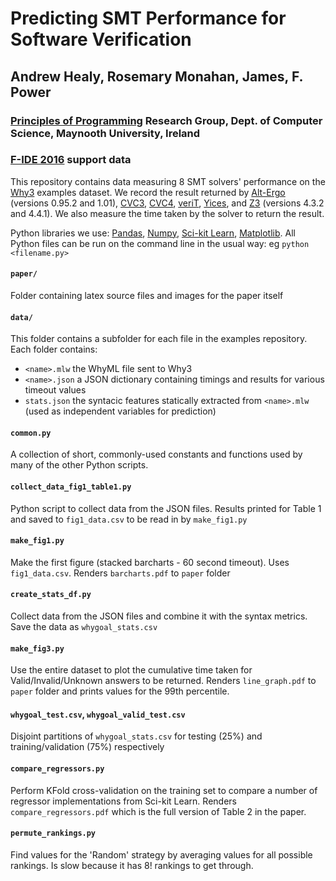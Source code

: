 # Predicting SMT Performance for Software Verification
## Andrew Healy, Rosemary Monahan, James, F. Power
### [Principles of Programming](http://www.cs.nuim.ie/research/pop/) Research Group, Dept. of Computer Science, Maynooth University, Ireland

### [F-IDE 2016](https://sites.google.com/site/fideworkshop2016/) support data

This repository contains data measuring 8 SMT solvers' performance on the
[Why3](http://why3.lri.fr/) examples dataset. We record the result returned by [Alt-Ergo](https://alt-ergo.ocamlpro.com/) (versions 0.95.2 and 1.01), [CVC3](http://www.cs.nyu.edu/acsys/cvc3/), [CVC4](http://cvc4.cs.nyu.edu/web/), [veriT](http://www.verit-solver.org/), [Yices](http://yices.csl.sri.com/), and [Z3](https://github.com/Z3Prover/z3) (versions 4.3.2 and 4.4.1). We also measure the time taken
by the solver to return the result.

Python libraries we use: [Pandas](), [Numpy](), [Sci-kit Learn](), [Matplotlib](). All Python files can be run on the command line in the usual way: eg `python <filename.py>`

#### `paper/`
Folder containing latex source files and images for the paper itself

#### `data/`
This folder contains a subfolder for each file in the examples repository. Each folder contains:
 - `<name>.mlw` the WhyML file sent to Why3
 - `<name>.json` a JSON dictionary containing timings and results for various timeout values
 - `stats.json` the syntacic features statically extracted from `<name>.mlw`  (used as independent variables for prediction)

#### `common.py`
A collection of short, commonly-used constants and functions used by many of the other Python scripts.

#### `collect_data_fig1_table1.py`
Python script to collect data from the JSON files. Results printed for Table 1 and saved to `fig1_data.csv` to be read in by `make_fig1.py`

#### `make_fig1.py`
Make the first figure (stacked barcharts - 60 second timeout). Uses `fig1_data.csv`. Renders `barcharts.pdf` to `paper` folder

#### `create_stats_df.py`
Collect data from the JSON files and combine it with the syntax metrics. Save the data as `whygoal_stats.csv`

#### `make_fig3.py`
Use the entire dataset to plot the cumulative time taken for Valid/Invalid/Unknown answers to be returned. Renders `line_graph.pdf` to `paper` folder and prints values for the 99th percentile.

#### `whygoal_test.csv`, `whygoal_valid_test.csv`
Disjoint partitions of `whygoal_stats.csv` for testing (25%) and training/validation (75%) respectively

#### `compare_regressors.py`
Perform KFold cross-validation on the training set to compare a number of regressor implementations from Sci-kit Learn. Renders `compare_regressors.pdf` which is the full version of Table 2 in the paper.

#### `permute_rankings.py`
Find values for the 'Random' strategy by averaging values for all possible rankings. Is slow because it has 8! rankings to get through.
